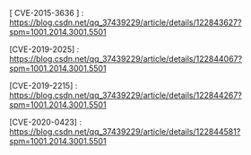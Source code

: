 [ CVE-2015-3636 ] : https://blog.csdn.net/qq_37439229/article/details/122843627?spm=1001.2014.3001.5501

[CVE-2019-2025] : https://blog.csdn.net/qq_37439229/article/details/122844067?spm=1001.2014.3001.5501

[CVE-2019-2215] : https://blog.csdn.net/qq_37439229/article/details/122844267?spm=1001.2014.3001.5501

[CVE-2020-0423] : https://blog.csdn.net/qq_37439229/article/details/122844581?spm=1001.2014.3001.5501

